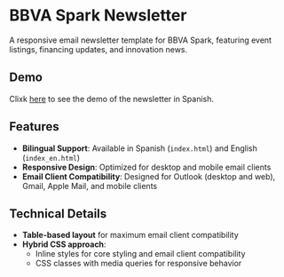 # BBVA Spark Newsletter

A responsive email newsletter template for BBVA Spark, featuring event listings, financing updates, and innovation news.

## Demo

Clixk [here](https://frog-spain.github.io/bbva-newsletter/) to see the demo of the newsletter in Spanish.

## Features

- **Bilingual Support**: Available in Spanish (`index.html`) and English (`index_en.html`)
- **Responsive Design**: Optimized for desktop and mobile email clients
- **Email Client Compatibility**: Designed for Outlook (desktop and web), Gmail, Apple Mail, and mobile clients

## Technical Details

- **Table-based layout** for maximum email client compatibility
- **Hybrid CSS approach**:
  - Inline styles for core styling and email client compatibility
  - CSS classes with media queries for responsive behavior
